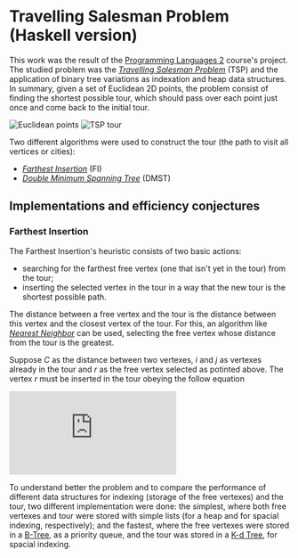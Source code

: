 # Travelling Salesman Problem <br />(Haskell version)

This work was the result of the
[Programming Languages 2](http://www.inf.ufes.br/~raulh/) course's project.
The studied problem was the 
[*Travelling Salesman Problem*](http://en.wikipedia.org/wiki/Travelling_salesman_problem)
(TSP) and the application of binary tree variations as indexation and heap data
structures.
In summary, given a set of Euclidean 2D points, the problem consist of finding the
shortest possible tour, which should pass over each point just once and come back to
the initial tour.

![Euclidean points](http://users.cs.cf.ac.uk/C.L.Mumford/howard/FI1.gif)
![TSP tour](http://users.cs.cf.ac.uk/C.L.Mumford/howard/FI8.gif)

Two different algorithms were used to construct the tour (the path to visit all
vertices or cities):

* [*Farthest Insertion*](http://users.cs.cf.ac.uk/C.L.Mumford/howard/FarthestInsertion.html)
(FI)
* [*Double Minimum Spanning Tree*](http://en.wikipedia.org/wiki/Minimum_spanning_tree)
(DMST)

## Implementations and efficiency conjectures

### Farthest Insertion

The Farthest Insertion's heuristic consists of two basic actions:

* searching for the farthest free vertex (one that isn't yet in the tour) from the
tour;
* inserting the selected vertex in the tour in a way that the new tour is the
shortest possible path.

The distance between a free vertex and the tour is the distance between this vertex
and the closest vertex of the tour.
For this, an algorithm like 
[*Nearest Neighbor*](http://en.wikipedia.org/wiki/Nearest_neighbour_algorithm)
can be used, selecting the free vertex whose distance from the tour is the greatest.

Suppose *C* as the distance between two vertexes, *i* and *j* as vertexes already in
the tour and *r* as the free vertex selected as potinted above. The vertex *r* must
be inserted in the tour obeying the follow equation 

![min tour](http://www.sciweavers.org/tex2img.php?eq=%5Cmin%20C_%7Bir%7D%20%2B%20C_%7Bjr%7D%20-%20C_%7Bir%7D&bc=White&fc=Black&im=gif&fs=12&ff=arev&edit=0)

To understand better the problem and to compare the performance of different data
structures for indexing (storage of the free vertexes) and the tour, two different
implementation were done: the simplest, where both free vertexes and tour were
stored with simple lists (for a heap and for spacial indexing, respectively); and the
fastest, where the free vertexes were stored in a 
[B-Tree](http://en.wikipedia.org/wiki/B-tree), as a priority queue, and the tour was
stored in a [K-d Tree](http://en.wikipedia.org/wiki/K-d_tree), for spacial indexing.
